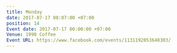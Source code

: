 ```yaml
---
title: Monday
date: 2017-07-17 08:07:00 +07:00
position: 14
Event date: 2017-07-17 00:00:00 +07:00
Venue: 1990 Coffee
Event URL: https://www.facebook.com/events/1131192053648303/
---
```


